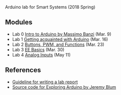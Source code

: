 Arduino lab for Smart Systems (2018 Spring)

## Modules

* Lab 0 [Intro to Arduino by Massimo Banzi](lab0/README.md) (Mar. 9) 
* Lab 1 [Getting acquainted with Arduino](lab1/README.md) (Mar. 16)
* Lab 2 [Buttons, PWM, and Functions](lab2/README.md) (Mar. 23)
* Lab 3 [EE Basics](lab3/README.md) (Mar. 30)
* Lab 4 [Analog Inputs](lab4/README.md) (May 11)

## References 
* [Guideline for writing a lab report](http://www.writing.utoronto.ca/advice/specific-types-of-writing/lab-report)
* [Source code for Exploring Arduino by Jeremy Blum](https://github.com/sciguy14/Exploring-Arduino)
